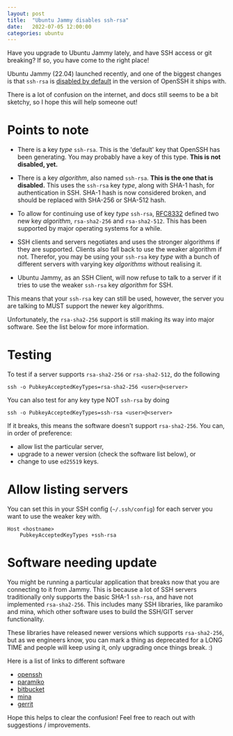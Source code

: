 ```yaml
---
layout: post
title:  "Ubuntu Jammy disables ssh-rsa"
date:   2022-07-05 12:00:00
categories: ubuntu
---
```


Have you upgrade to Ubuntu Jammy lately, and have SSH access or git breaking? If
so, you have come to the right place!

Ubuntu Jammy (22.04) launched recently, and one of the biggest changes is that
`ssh-rsa` is [disabled by default](jammy-release-notes) in the version of
OpenSSH it ships with.

There is a lot of confusion on the internet, and docs still seems to be a bit
sketchy, so I hope this will help someone out!

# Points to note
- There is a key _type_ `ssh-rsa`. This is the 'default' key that OpenSSH has been
  generating. You may probably have a key of this type. __This is not disabled,
yet.__

- There is a key _algorithm_, also named `ssh-rsa`. __This is the one that is
  disabled.__ This uses the `ssh-rsa` key _type_, along with SHA-1 hash, for
authentication in SSH. SHA-1 hash is now considered broken, and should be
replaced with SHA-256 or SHA-512 hash.

- To allow for continuing use of key _type_ `ssh-rsa`, [RFC8332][rfc8332]
  defined two new key _algorithm_, `rsa-sha2-256` and `rsa-sha2-512`. This has
been supported by major operating systems for a while.

- SSH clients and servers negotiates and uses the stronger algorithms if they
  are supported. Clients also fall back to use the weaker algorithm if not.
Therefor, you may be using your `ssh-rsa` key _type_ with a bunch of different
servers with varying key _algorithms_ without realising it.

- Ubuntu Jammy, as an SSH Client, will now refuse to talk to a server if it
  tries to use the weaker `ssh-rsa` key _algorithm_ for SSH.

This means that your `ssh-rsa` key can still be used, however, the server you
are talking to MUST support the newer key algorithms.

Unfortunately, the `rsa-sha2-256` support is still making its way into major
software. See the list below for more information.

# Testing

To test if a server supports `rsa-sha2-256` or `rsa-sha2-512`, do the following

```ssh -o PubkeyAcceptedKeyTypes=rsa-sha2-256 <user>@<server>```

You can also test for any key type NOT `ssh-rsa` by doing

```ssh -o PubkeyAcceptedKeyTypes=ssh-rsa <user>@<server>```

If it breaks, this means the software doesn't support `rsa-sha2-256`. You can,
in order of preference:

- allow list the particular server,
- upgrade to a newer version (check the software list below), or
- change to use `ed25519` keys.

# Allow listing servers

You can set this in your SSH config (`~/.ssh/config`) for each server you want
to use the weaker key with.

```
Host <hostname>
    PubkeyAcceptedKeyTypes +ssh-rsa
```

# Software needing update

You might be running a particular application that breaks now that you are
connecting to it from Jammy. This is because a lot of SSH servers traditionally
only supports the basic SHA-1 `ssh-rsa`, and have not implemented
`rsa-sha2-256`. This includes many SSH libraries, like paramiko and mina, which
other software uses to build the SSH/GIT server functionality.

These libraries have released newer versions which supports `rsa-sha2-256`, but
as we engineers know, you can mark a thing as deprecated for a LONG TIME and
people will keep using it, only upgrading once things break. :)

Here is a list of links to different software

- [openssh](http://www.openssh.com/txt/release-8.7)
- [paramiko](https://bugs.launchpad.net/ubuntu/+source/paramiko/+bug/1961979)
- [bitbucket](https://jira.atlassian.com/browse/BSERV-13013)
- [mina](https://issues.apache.org/jira/browse/SSHD-895)
- [gerrit](https://bugs.chromium.org/p/gerrit/issues/detail?id=13930)


Hope this helps to clear the confusion! Feel free to reach out with suggestions
/ improvements.

[jammy-release-notes]: https://discourse.ubuntu.com/t/jammy-jellyfish-release-notes/24668
[rfc8332]: https://datatracker.ietf.org/doc/html/rfc8332
